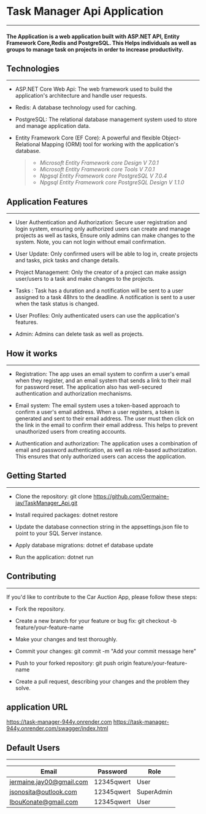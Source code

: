 # Task Manager Api Application
____
#### The Application is a web application built with ASP.NET API, Entity Framework Core,Redis and PostgreSQL. This Helps individuals as well as groups to manage task on projects in order to increase productivity.


## Technologies
____
* ASP.NET Core Web Api: The web framework used to build the application's architecture and handle user requests.

* Redis: A database technology used for caching.

* PostgreSQL: The relational database management system used to store and manage application data.
  
* Entity Framework Core (EF Core): A powerful and flexible Object-Relational Mapping (ORM) tool for working with the application's database.
  > - *Microsoft Entity Framework core Design V 7.0.1*
  > - *Microsoft Entity Framework core Tools V 7.0.1*
  > - *Npgsql Entity Framework core PostgreSQL V 7.0.4*
  > - *Npgsql Entity Framework core PostgreSQL Design V 1.1.0*


## Application Features
____
* User Authentication and Authorization: Secure user registration and login system, ensuring only authorized users can create and manage projects as well as tasks,
  Ensure only admins can make changes to the system. Note, you can not login without email confirmation.

* User Update: Only confirmed users will be able to log in, create projects and tasks, pick tasks and change details.

* Project Management: Only the creator of a project can make assign user/users to a task and make changes to the projects.

* Tasks : Task has a duration and a notification will be sent to a user assigned to a task 48hrs to the deadline. A notification is sent to a user when the task status is changed.

* User Profiles: Only authenticated users can use the application's features.

* Admin: Admins can delete task as well as projects.

## How it works
_____
* Registration: The app uses an email system to confirm a user's email when they register, and an email system that sends a link to their mail for password reset. The application also has well-secured authentication and authorization mechanisms.
  
* Email system: The email system uses a token-based approach to confirm a user's email address. When a user registers, a token is generated and sent to their email address. The user must then click on the link in the email to confirm their email address. This helps to prevent unauthorized users from creating accounts.
  
* Authentication and authorization: The application uses a combination of email and password authentication, as well as role-based authorization. This ensures that only authorized users can access the application.

## Getting Started
_____
* Clone the repository: git clone https://github.com/Germaine-jay/TaskManager_Api.git

* Install required packages: dotnet restore

* Update the database connection string in the appsettings.json file to point to your SQL Server instance.

* Apply database migrations: dotnet ef database update

* Run the application: dotnet run


## Contributing
_____
If you'd like to contribute to the Car Auction App, please follow these steps:

* Fork the repository.

* Create a new branch for your feature or bug fix: git checkout -b feature/your-feature-name

* Make your changes and test thoroughly.

* Commit your changes: git commit -m "Add your commit message here"

* Push to your forked repository: git push origin feature/your-feature-name

* Create a pull request, describing your changes and the problem they solve.

## application URL
https://task-manager-944y.onrender.com
https://task-manager-944y.onrender.com/swagger/index.html

## Default Users
___
| Email                    | Password   | Role       |
| -----------------------  | ---------- | ---------- |
| jermaine.jay00@gmail.com | 12345qwert | User       |
| jsonosita@outlook.com    | 12345qwert | SuperAdmin |
| IbouKonate@gmail.com     | 12345qwert | User       |  
